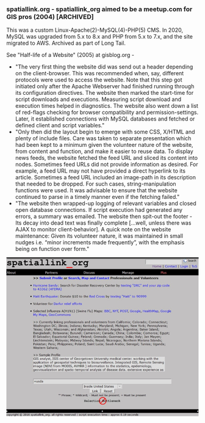 ### spatiallink.org - spatiallink_org aimed to be a meetup.com for GIS pros (2004) [ARCHIVED] ###

This was a custom Linux-Apache(2)-MySQL(4)-PHP(5) CMS. In 2020, MySQL was upgraded from 5.x to 8.x and PHP from 5.x to 7.x, and the site migrated to AWS. Archived as part of Long Tail.

See "Half-life of a Website" (2005) at gisblog.org -
* "The very first thing the website did was send out a header depending on the client-browser. This was recommended when, say, different protocols were used to access the website. Note that this step got initiated only after the Apache Webserver had finished running through its configuration directives. The website then marked the start-time for script downloads and executions. Measuring script download and execution times helped in diagnostics. The website also went down a list of red-flags checking for browser compatibility and permission-settings. Later, it established connections with MySQL databases and fetched or defined client and script variables."
* "Only then did the layout begin to emerge with some CSS, X/HTML and plenty of include files. Care was taken to separate presentation which had been kept to a minimum given the volunteer nature of the website, from content and function, and make it easier to reuse data. To display news feeds, the website fetched the feed URL and sliced its content into nodes. Sometimes feed URLs did not provide information as desired. For example, a feed URL may not have provided a direct hyperlink to its article. Sometimes a feed URL included an image-path in its description that needed to be dropped. For such cases, string-manipulation functions were used. It was advisable to ensure that the website continued to parse in a timely manner even if the fetching failed."
* "The website then wrapped-up logging of relevant variables and closed open database connections. If script execution had generated any errors, a summary was emailed. The website then spit-out the footer - Its decay into dead text was finally complete […well, unless there was AJAX to monitor client-behavior].
A quick note on the website maintenance: Given its volunteer nature, it was maintained in small nudges i.e. “minor increments made frequently”, with the emphasis being on function over form."

[![IMAGE ALT TEXT HERE](https://github.com/gisblog/spatiallink.org/blob/master/spatiallink.jpg)](http://www.spatiallink.org/)
